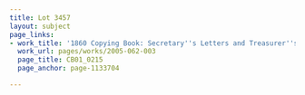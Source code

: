 ```yaml
---
title: Lot 3457
layout: subject
page_links:
- work_title: '1860 Copying Book: Secretary''s Letters and Treasurer''s Letters, 2005.062.003  '
  work_url: pages/works/2005-062-003
  page_title: CB01_0215
  page_anchor: page-1133704

---
```

